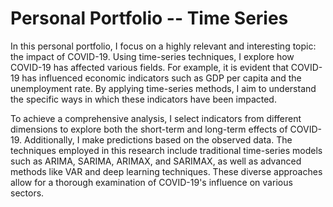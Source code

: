 # Personal Portfolio -- Time Series

In this personal portfolio, I focus on a highly relevant and interesting topic: the impact of COVID-19. Using time-series techniques, I explore how COVID-19 has affected various fields. For example, it is evident that COVID-19 has influenced economic indicators such as GDP per capita and the unemployment rate. By applying time-series methods, I aim to understand the specific ways in which these indicators have been impacted.

To achieve a comprehensive analysis, I select indicators from different dimensions to explore both the short-term and long-term effects of COVID-19. Additionally, I make predictions based on the observed data. The techniques employed in this research include traditional time-series models such as ARIMA, SARIMA, ARIMAX, and SARIMAX, as well as advanced methods like VAR and deep learning techniques. These diverse approaches allow for a thorough examination of COVID-19's influence on various sectors.